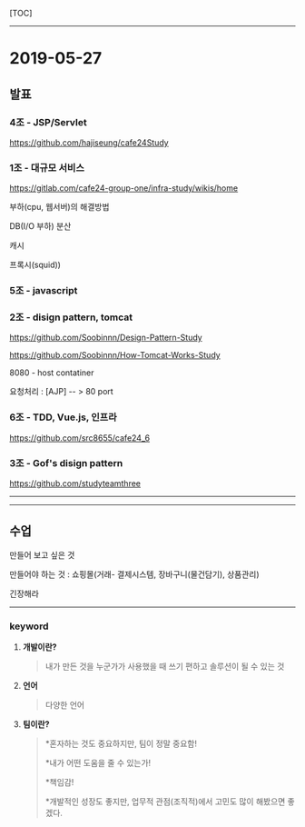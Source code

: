 [TOC]

---

# 2019-05-27

## 발표

### 4조 - JSP/Servlet

<https://github.com/hajiseung/cafe24Study>



### 1조 - 대규모 서비스 

<https://gitlab.com/cafe24-group-one/infra-study/wikis/home>

부하(cpu, 웹서버)의 해결방법

DB(I/O 부하) 분산

캐시

프록시(squid))



### 5조 -  javascript



### 2조 - disign pattern, tomcat

<https://github.com/Soobinnn/Design-Pattern-Study>

<https://github.com/Soobinnn/How-Tomcat-Works-Study>

8080 - host contatiner 

요청처리 : [AJP] -- > 80 port



### 6조 -  TDD, Vue.js, 인프라

<https://github.com/src8655/cafe24_6>



### 3조 - Gof's disign pattern

<https://github.com/studyteamthree>

---





---

##  수업

만들어 보고 싶은 것

만들어야 하는 것 : 쇼핑몰(거래- 결제시스템, 장바구니(물건담기), 상품관리)

긴장해라

---



### keyword

1. **개발이란?**

   > 내가 만든 것을 누군가가 사용했을 때 쓰기 편하고 솔루션이 될 수 있는 것

2. **언어**

   > 다양한 언어

3. **팀이란?**

   > *혼자하는 것도 중요하지만, 팀이 정말 중요함!
   >
   > *내가 어떤 도움을 줄 수 있는가!
   >
   > *책임감! 
   >
   > *개발적인 성장도 좋지만, 업무적 관점(조직적)에서 고민도 많이 해봤으면 좋겠다.




